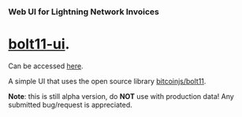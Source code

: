 ### Web UI for Lightning Network Invoices
# [bolt11-ui](https://bitcoincoretech.github.io/apps/bolt11-ui/index.html).
Can be accessed [here](https://bitcoincoretech.github.io/apps/bitcoinjs-ui/index.html).

A simple UI that uses the open source library [bitcoinjs/bolt11](https://github.com/bitcoinjs/bolt11).

**Note**: this is still alpha version, do **NOT** use with production data! Any submitted bug/request is appreciated.

